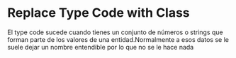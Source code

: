# Replace Type Code with Class

El type code sucede cuando tienes un conjunto de números o strings que forman parte de los valores de una entidad.Normalmente a esos datos se le suele dejar un nombre entendible por lo que no se le hace nada
